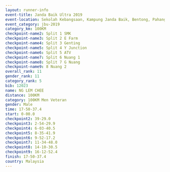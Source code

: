 ```yaml
---
layout: runner-info 
event-title: Janda Baik Ultra 2019
event-location: Sekolah Kebangsaan, Kampung Janda Baik, Bentong, Pahang, Malaysia
event_category: jbu-2019 
category_km: 100KM 
checkpoint-name2: Split 1 SMK 
checkpoint-name3: Split 2 E Farm 
checkpoint-name4: Split 3 Genting 
checkpoint-name5: Split 4 Y Junction 
checkpoint-name6: Split 5 ATV 
checkpoint-name7: Split 6 Nuang 1 
checkpoint-name8: Split 7 G Nuang 
checkpoint-name9: 8 Nuang 2 
overall_rank: 11
gender_rank: 11
category_rank: 5
bib: 12023
name: NG LEM CHEE
distance: 100KM
category: 100KM Men Veteran
gender: Male
time: 17-50-37.4
start: 0-00.0
checkpoint2: 39-29.0
checkpoint3: 2-54-29.9
checkpoint4: 6-03-40.5
checkpoint5: 8-35-41.9
checkpoint6: 9-52-17.2
checkpoint7: 11-34-48.0
checkpoint8: 14-10-30.5
checkpoint9: 16-12-52.4
finish: 17-50-37.4
country: Malaysia
---
```

